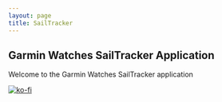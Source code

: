 ```yaml
---
layout: page
title: SailTracker
---
```


## Garmin Watches SailTracker Application

Welcome to the Garmin Watches SailTracker  application


[![ko-fi](https://ko-fi.com/img/githubbutton_sm.svg)](https://ko-fi.com/U7U5L8F29)

